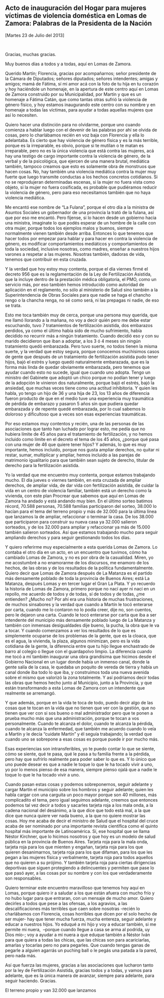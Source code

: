 Acto de inauguración del Hogar para mujeres víctimas de violencia doméstica en Lomas de Zamora: Palabras de la Presidenta de la Nación
--------------------------------------------------------------------------------------------------------------------------------------

[Martes 23 de Julio del 2013]

 

Gracias, muchas gracias.

Muy buenos días a todos y a todas, aquí en Lomas de Zamora.

Querido Martín; Florencia, gracias por acompañarnos; señor presidente de
la Cámara de Diputados; señores diputados; señores intendentes; amigas y
amigos; mamá de Fátima, sí mi amor acá con la foto de tu hija en tu
corazón y hoy haciéndole un homenaje, en la apertura de este centro aquí
en Lomas de Zamora construido por su Municipalidad, por Martín y que es
un homenaje a Fátima Catán, que como tantas otras sufrió la violencia de
género físico, y hoy estamos inaugurando este centro con su nombre y en
homenaje a todas las víctimas, para ayudar a todas aquellas mujeres que
así lo necesiten.

Quiero hacer una distinción para no olvidarme, porque uno cuando
comienza a hablar luego con el devenir de las palabras por ahí se olvida
de cosas, pero lo charlábamos recién en voz baja con Florencia y ella lo
adelantaba. Es cierto que hay violencia de género física y es la más
terrible, porque es la irreparable, es obvio, porque si te mutilan o te
matan es irreparable, pero no es la única violencia que está contra las
mujeres, acá hay una testigo de cargo importante contra la violencia de
género, de la verbal y de la psicológica, que ejercen de una manera
brutal, mediática también, tampoco creamos que esto es solamente obra de
monstruos que hacen cosas. No, hay también una violencia mediática
contra la mujer muy fuerte que luego transmite conductas a los hechos
concretos cotidianos. Si no se reprodujeran determinadas escenas, si la
mujer no fuera vista como objeto, si la mujer no fuera cosificada, es
probable que pudiéramos reducir la violencia de género, pero para eso
necesitamos también que no haya violencia mediática.

Me encantó ese nombre de “La Fulana”, porque el otro día a la ministra
de Asuntos Sociales un gobernador de una provincia la trató de la
fulana, así que por eso me encantó. Pero fíjense, si lo hacen desde un
gobierno hacia una ministra, imaginate lo que podés esperar de un hombre
de la calle con otra mujer, porque todos los ejemplos malos y buenos,
siempre normalmente vienen también desde arriba. Entonces lo que tenemos
que hacer todos por empezar para hablar y para hacer en contra la
violencia de género, es modificar comportamientos mediáticos y
comportamientos de toda la sociedad, inclusive nosotras, como madres,
enseñar a nuestros hijos varones a respetar a las mujeres. Nosotras
también, dadoras de vida, tenemos que contribuir en esta cruzada.

Y la verdad que hoy estoy muy contenta, porque el día viernes firmé el
decreto 956 que es la reglamentación de la Ley de Fertilización
Asistida, que la incluye dentro de la prestación médica obligatoria, el
PMO, como un servicio más, por eso también hemos introducido como
autoridad de aplicación en el reglamento, no sólo al ministerio de Salud
sino también a la Superintendencia de Obras Sociales para que nadie se
haga el chancho rengo o la chancha renga, no sé como será, ni las
prepagas ni nadie, de eso se trata.

Esto me toca también muy de cerca, porque una persona muy querida, que
me llamó llorando a la mañana, no voy a decir quién pero me debe estar
escuchando, tuvo 7 tratamientos de fertilización asistida, dos embarazos
perdidos, ya como el último había sido de mucho sufrimiento, había
decidido no recurrir más a ningún tratamiento. Cuando decidió eso y con
su marido decidieron que iban a adoptar, a los 3 ó 4 meses sin ningún
tratamiento quedó embarazada. Pero tuvo suerte, no todos tienen la misma
suerte, y la verdad que estoy segura, porque conocemos muchísimos casos
de gente que después de un tratamiento de fertilización asistida pudo
tener hijos, bajó el estrés y luego quedó naturalmente embarazada, que
es la forma más linda de quedar obviamente embarazada, pero tenemos que
ayudar cuando esto no sucede, igual que cuando uno adopta. Tengo un
ministro del Gabinete que adoptó un chico porque no podían tener y luego
de la adopción le vinieron dos naturalmente, porque bajó el estrés, bajó
la ansiedad, que muchas veces tiene como una actitud inhibitoria. Y
quien les habla, yo tengo un hijo de 36 y una hija de 23, los 13 años de
diferencia fueron producto de que en el medio tuve una experiencia muy
traumática de pérdida de embarazo y pasaron 5 años sin que pudiera
quedar embarazada y de repente quedé embarazada, por lo cual sabemos lo
doloroso y dificultoso que a veces son esas experiencias traumáticas.

Por eso estamos muy contentos y recién, una de las personas de las
asociaciones que tanto han luchado por lograr esto, me pedía que no
hubiera límite de 45 años para el tratamiento de fertilización, y no
hemos incluido como límite en el decreto el tema de los 45 años, ¿porque
qué pasa con una mujer de 46 que quiere tener hijos? Y además, lo que es
muy importante, hemos incluido, porque nos gusta ampliar derechos, no
quitar ni restar, sumar, multiplicar y ampliar, hemos incluido a las
parejas de matrimonio igualitario para que también sean sujeto de
derecho, titular de derecho para la fertilización asistida.

Yo la verdad que me encuentro muy contenta, porque estamos trabajando
mucho. El día jueves o viernes también, en esta cruzada de ampliar
derechos, de ampliar vida, de dar vida con fertilización asistida, de
cuidar la vida en un centro de violencia familiar, también está un
derecho como la vivienda, con este plan Procrear que sabemos que aquí en
Lomas de Zamora ha andado y está andando muy bien. En el último sorteo
batimos récord, 70.588 personas, 70.588 familias participaron del
sorteo, 38.000 lo hacían para el tema del terreno propio y más de 32.000
para la última línea que lanzamos la de ampliar, refaccionar o terminar
la casa. De los 38.000 que participaron para construir su nueva casa ya
32.000 salieron sorteados, y de los 32.000 para ampliar y refaccionar ya
más de 15.000 también salieron sorteados. Así que estamos trabajando
mucho para seguir ampliando derechos y para seguir gestionando todos los
días.

Y quiero referirme muy especialmente a esta querida Lomas de Zamora. Lo
contaba el otro día en un acto, en un encuentro que tuvimos, cómo ha
cambiado Lomas de Zamora, y no es por obra de la casualidad. Miren, yo
me acostumbré a no enamorarme de los discursos, me enamoro de los
hechos, de las obras y de los resultados de la política
fundamentalmente. Quiero decir que Lomas de Zamora después de La Matanza
es el partido más densamente poblado de toda la provincia de Buenos
Aires; está La Matanza, después Lomas y en tercer lugar el Gran La
Plata. Y yo recuerdo la historia de Lomas de Zamora, primero porque no
nací ayer ni nací en un repollo, me acuerdo de todos y de todas, sí de
todos y de todas, ¿me entienden? ¿Mucho no? Por ahí era una historia de
muchas frustraciones, de muchos sinsabores y la verdad que cuando a
Martín le tocó enterarse por carta, cuando me lo contaron no lo podía
creer, dije no, son cuentos, pero le dejaron una carta. Cuando le tocó
enterarse por carta que iba a ser intendente del municipio más
densamente poblado luego de La Matanza y también con inmensas
desigualdades dije bueno, la pucha, la obra que le va a tocar. Y cuando
comenzamos a ver los resultados de lo que es simplemente ocuparse de los
problemas de la gente, que es la cloaca, que es el agua, la vivienda, la
plaza, algunos minimizan, pero es la vida cotidiana de la gente, la
diferencia entre que tu hijo llegue enchastrado de barro al colegio o
llegue con el guardapolvo limpio. La diferencia cuando me tocó a mí
también inaugurar una obra grandísima que hicimos desde el Gobierno
Nacional en un lugar donde había un inmenso canal, donde la gente salía
de la casa, le quedaba un poquito de vereda de tierra y había un canal
donde iba todo lo que iba, y construimos toda una nueva avenida sobre el
mismo que valorizó la zona totalmente. Y así podríamos decir todas las
obras que hemos hecho junto al Municipio, junto a la Provincia, y que
están transformando a esta Lomas de Zamora con un intendente que
realmente se arremangó.

Y que además, porque en la vida te toca de todo, puedo decir algo de las
cosas que te tocan en la vida que no tienen que ver con la gestión, que
no tienen que ver con si sos bueno o mal administrador pero que te ponen
a prueba mucho más que una administración, porque te tocan a vos
personalmente. Cuando te alcanza el dolor, cuando te alcanza la pérdida,
cuando te alcanza la enfermedad, que también me acuerdo cuando lo veía a
Martín y le decía “cuidate Martín” y él seguía trabajando; la verdad que
cuando uno se sobrepone a esas cosas es porque puede ir por mucho más.

Esas experiencias son intransferibles, yo te puedo contar lo que se
siente, cómo se siente, qué te pasa, qué le pasa a tu familia frente a
la pérdida, pero hay que sufrirlo realmente para poder saber lo que es.
Y lo único que uno puede desear es que a nadie le toque lo que le ha
tocado vivir a uno, yo por lo menos pienso de esa manera, siempre pienso
ojalá que a nadie le toque lo que le ha tocado vivir a uno.

Cuando pasan estas cosas y podemos sobreponernos, seguir adelante y
cargar Martín el municipio sobre los hombros y seguir adelante; quien
les habla cargar con una carguita un poco mayor porque son 40 millones,
más complicadito el tema, pero igual seguimos adelante, creemos que
entonces podemos tal vez decir a todos y sacarles tarjeta roja a los
mala onda, a la cadena nacional del desánimo, a la que dice que todo
está mal, a la que dice que nunca quiere ver nada bueno, a la que no
quiere mostrar las cosas. Hoy me acaba de decir el ministro de Salud que
el hospital del cruce acaba de ser nominado por una importante revista
científica como el quinto hospital más importante de Latinoamérica. Sí,
ese hospital que se llama Néstor Kirchner, que lo hicimos nosotros y que
hoy es un modelo de salud pública en la provincia de Buenos Aires.
Tarjeta roja para la mala onda, tarjeta roja para los que mienten y
engañan, tarjeta roja para los que quieren desanimarnos, tarjeta roja
para los que difaman, para los que les pegan a las mujeres física y
verbalmente, tarjeta roja para todos aquellos que no quieren a su
prójimo. Y también tarjeta roja para ciertas dirigencias deportivas que
siguen protegiendo a delincuentes y permiten que pase lo que pasó ayer,
a las cosas por su nombre y con los que verdaderamente son responsables.

Quiero terminar este encuentro maravilloso que tenemos hoy aquí en
Lomas, porque quiero ir a saludar a los que están afuera con mucho frío
y no hubo lugar para que entraran, con un mensaje de mucho amor. Quiero
decirles a todos que pese a las ofensas, a los agravios, a las
descalificaciones más terribles que caen sobre nosotras -recién lo
charlábamos con Florencia, cosas horribles que dicen por el solo hecho
de ser mujer- hay que tener mucha fuerza, mucha entereza, seguir
adelante y educar a nuestros hijos. Yo eduqué a mi hijo y voy a educar
también, si me permite mi nuera,  –porque cuando llegue a casa se arma
al podrida, uy Dios mío-; voy a ayudar a mi nuera a que eduque también a
Néstor Iván para que quiera a todas las chicas, que las chicas son para
acariciarlas, amarlas y tocarlas pero no para pegarles. Que cuando
tengas ganas de pegarle a alguien agarrás un puching ball o le pegás una
patada a la pared, pero nada más.

Así que fuerza las mujeres, gracias a las asociaciones que lucharon
tanto por la ley de Fertilización Asistida, gracias todos y a todas, y
vamos para adelante, que es la única manera de avanzar, siempre para
adelante, para seguir haciendo. Gracias. 

El terreno propio y van 32.000 que lanzamos

 
